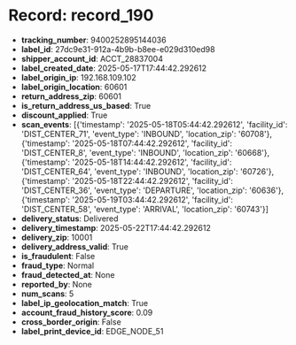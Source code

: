 # Record: record_190

- **tracking_number**: 9400252895144036
- **label_id**: 27dc9e31-912a-4b9b-b8ee-e029d310ed98
- **shipper_account_id**: ACCT_28837004
- **label_created_date**: 2025-05-17T17:44:42.292612
- **label_origin_ip**: 192.168.109.102
- **label_origin_location**: 60601
- **return_address_zip**: 60601
- **is_return_address_us_based**: True
- **discount_applied**: True
- **scan_events**: [{'timestamp': '2025-05-18T05:44:42.292612', 'facility_id': 'DIST_CENTER_71', 'event_type': 'INBOUND', 'location_zip': '60708'}, {'timestamp': '2025-05-18T07:44:42.292612', 'facility_id': 'DIST_CENTER_8', 'event_type': 'INBOUND', 'location_zip': '60668'}, {'timestamp': '2025-05-18T14:44:42.292612', 'facility_id': 'DIST_CENTER_64', 'event_type': 'INBOUND', 'location_zip': '60726'}, {'timestamp': '2025-05-18T22:44:42.292612', 'facility_id': 'DIST_CENTER_36', 'event_type': 'DEPARTURE', 'location_zip': '60636'}, {'timestamp': '2025-05-19T03:44:42.292612', 'facility_id': 'DIST_CENTER_58', 'event_type': 'ARRIVAL', 'location_zip': '60743'}]
- **delivery_status**: Delivered
- **delivery_timestamp**: 2025-05-22T17:44:42.292612
- **delivery_zip**: 10001
- **delivery_address_valid**: True
- **is_fraudulent**: False
- **fraud_type**: Normal
- **fraud_detected_at**: None
- **reported_by**: None
- **num_scans**: 5
- **label_ip_geolocation_match**: True
- **account_fraud_history_score**: 0.09
- **cross_border_origin**: False
- **label_print_device_id**: EDGE_NODE_51